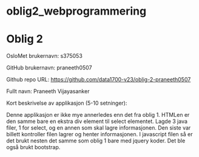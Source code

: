 # oblig2_webprogrammering

Oblig 2
=======
OsloMet brukernavn: s375053

GitHub brukernavn: praneeth0507

Github repo URL: https://github.com/data1700-v23/oblig-2-praneeth0507

Fullt navn: Praneeth Vijayasanker

Kort beskrivelse av applikasjon (5-10 setninger):

Denne applikasjon er ikke mye annerledes enn det fra oblig 1.
HTMLen er den samme bare en ekstra div element til select elementet.
Lagde 3 java filer, 1 for select, og en annen som skal lagre
informasjonen. Den siste var billett kontroller filen lagrer
og henter informasjonen. I javascript filen så er det brukt
nesten det samme som oblig 1 bare med jquery koder. Det ble også
brukt bootstrap. 
